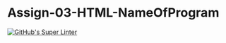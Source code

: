 # Assign-03-HTML-NameOfProgram
[![GitHub's Super Linter](https://github.com/ICS20-Programming-Angelo-Pintilie/Unit3-02-HTML-VolumePyramid/workflows/GitHub's%20Super%20Linter/badge.svg)](https://github.com/ICS20-Programming-Angelo-Pintilie/Unit3-02-HTML-VolumePyramid/actions)